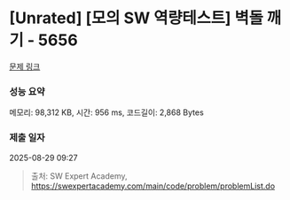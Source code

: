 # [Unrated] [모의 SW 역량테스트] 벽돌 깨기 - 5656 

[문제 링크](https://swexpertacademy.com/main/code/problem/problemDetail.do?contestProbId=AWXRQm6qfL0DFAUo) 

### 성능 요약

메모리: 98,312 KB, 시간: 956 ms, 코드길이: 2,868 Bytes

### 제출 일자

2025-08-29 09:27



> 출처: SW Expert Academy, https://swexpertacademy.com/main/code/problem/problemList.do